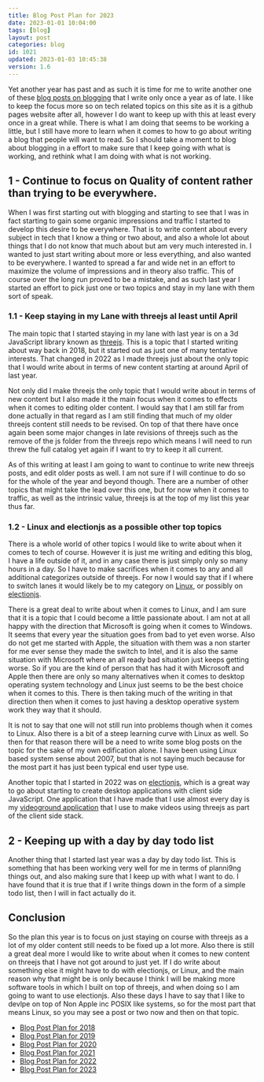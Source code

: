 ```yaml
---
title: Blog Post Plan for 2023
date: 2023-01-01 10:04:00
tags: [blog]
layout: post
categories: blog
id: 1021
updated: 2023-01-03 10:45:38
version: 1.6
---
```


Yet another year has past and as such it is time for me to write another one of these [blog posts on blogging](/categories/blog) that I write only once a year as of late. I like to keep the focus more so on tech related topics on this site as it is a github pages website after all, however I do want to keep up with this at least every once in a great while. There is what I am doing that seems to be working a little, but I still have more to learn when it comes to how to go about writing a blog that people will want to read. So I should take a moment to blog about blogging in a effort to make sure that I keep going with what is working, and rethink what I am doing with what is not working.

<!-- more -->

## 1 - Continue to focus on Quality of content rather than trying to be everywhere.

When I was first starting out with blogging and starting to see that I was in fact starting to gain some organic impressions and traffic I started to develop this desire to be everywhere. That is to write content about every subject in tech that I know a thing or two about, and also a whole lot about things that I do not know that much about but am very much interested in. I wanted to just start writing about more or less everything, and also wanted to be everywhere. I wanted to spread a far and wide net in an effort to maximize the volume of impressions and in theory also traffic. This of course over the long run proved to be a mistake, and as such last year I started an effort to pick just one or two topics and stay in my lane with them sort of speak.

### 1.1 - Keep staying in my Lane with threejs al least until April

The main topic that I started staying in my lane with last year is on a 3d JavaScript library known as [threejs](/2018/04/04/threejs-getting-started). This is a topic that I started writing about way back in 2018, but it started out as just one of many tentative interests. That changed in 2022 as I made threejs just about the only topic that I would write about in terms of new content starting at around April of last year. 

Not only did I make threejs the only topic that I would write about in terms of new content but I also made it the main focus when it comes to effects when it comes to editing older content. I would say that I am still far from done actually in that regard as I am still finding that much of my older threejs content still needs to be revised. On top of that there have once again been some major changes in late revisions of threejs such as the remove of the js folder from the threejs repo which means I will need to run threw the full catalog yet again if I want to try to keep it all current.

As of this writing at least I am going to want to continue to write new threejs posts, and edit older posts as well. I am not sure if I will continue to do so for the whole of the year and beyond though. There are a number of other topics that might take the lead over this one, but for now when it comes to traffic, as well as the intrinsic value, threejs is at the top of my list this year thus far.


### 1.2 - Linux and electionjs as a possible other top topics

There is a whole world of other topics I would like to write about when it comes to tech of course. However it is just me writing and editing this blog, I have a life outside of it, and in any case there is just simply only so many hours in a day. So I have to make sacrifices when it comes to any and all additional categorizes outside of threejs. For now I would say that if I where to switch lanes it would likely be to my category on [Linux](/categories/linux), or possibly on [electionjs](/categories/electronjs).

There is a great deal to write about when it comes to Linux, and I am sure that it is a topic that I could become a little passionate about. I am not at all happy with the direction that Microsoft is going when it comes to Windows. It seems that every year the situation goes from bad to yet even worse. Also do not get me started with Apple, the situation with them was a non starter for me ever sense they made the switch to Intel, and it is also the same situation with Microsoft where an all ready bad situation just keeps getting worse. So if you are the kind of person that has had it with Microsoft and Apple then there are only so many alternatives when it comes to desktop operating system technology and Linux just seems to be the best choice when it comes to this. There is then taking much of the writing in that direction then when it comes to just having a desktop operative system work they way that it should.

It is not to say that one will not still run into problems though when it comes to Linux. Also there is a bit of a steep learning curve with Linux as well. So then for that reason there will be a need to write some blog posts on the topic for the sake of my own edification alone. I have been using Linux based system sense about 2007, but that is not saying much because for the most part it has just been typical end user type use. 

Another topic that I started in 2022 was on [electionjs](/2022/02/07/electronjs-hello-world/), which is a great way to go about starting to create desktop applications with client side JavaScript. One application that I have made that I use almost every day is my [videoground application](https://github.com/dustinpfister/videoground) that I use to make videos using threejs as part of the client side stack.

## 2 - Keeping up with a day by day todo list

Another thing that I started last year was a day by day todo list. This is something that has been working very well for me in terms of planni9ng things out, and also making sure that I keep up with what I want to do. I have found that it is true that if I write things down in the form of a simple todo list, then I will in fact actually do it.

## Conclusion

So the plan this year is to focus on just staying on course with threejs as a lot of my older content still needs to be fixed up a lot more. Also there is still a great deal more I would like to write about when it comes to new content on threejs that I have not got around to just yet. If I do write about something else it might have to do with electionjs, or Linux, and the main reason why that might be is only because I think I will be making more software tools in which I built on top of threejs, and when doing so I am going to want to use electionjs. Also these days I have to say that I like to devlpe on top of Non Apple inc POSIX like systems, so for the most part that means Linux, so you may see a post or two now and then on that topic.


* [Blog Post Plan for 2018](/2018/01/02/blog-plan-for-2018/)
* [Blog Post Plan for 2019](/2019/01/02/blog-post-plan-for-2019/)
* [Blog Post Plan for 2020](/2020/01/03/blog-post-plan-for-2020/)
* [Blog Post Plan for 2021](/2021/01/01/blog-post-plan-for-2021/)
* [Blog Post Plan for 2022](/2022/01/03/blog-post-plan-for-2022/)
* [Blog Post Plan for 2023](/2023/01/01/blog-post-plan-for-2023/)



